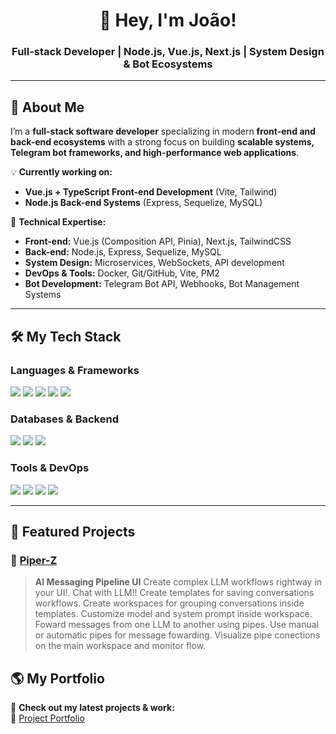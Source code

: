<h1 align="center">👋 Hey, I'm João!</h1>
<h3 align="center">Full-stack Developer | Node.js, Vue.js, Next.js | System Design & Bot Ecosystems</h3>

---

## 🚀 About Me  
I’m a **full-stack software developer** specializing in modern **front-end and back-end ecosystems** with a strong focus on building **scalable systems, Telegram bot frameworks, and high-performance web applications**.

💡 **Currently working on:**  
- **Vue.js + TypeScript Front-end Development** (Vite, Tailwind)  
- **Node.js Back-end Systems** (Express, Sequelize, MySQL)  

🔧 **Technical Expertise:**  
- **Front-end:** Vue.js (Composition API, Pinia), Next.js, TailwindCSS  
- **Back-end:** Node.js, Express, Sequelize, MySQL  
- **System Design:** Microservices, WebSockets, API development  
- **DevOps & Tools:** Docker, Git/GitHub, Vite, PM2  
- **Bot Development:** Telegram Bot API, Webhooks, Bot Management Systems  

---

## 🛠️ My Tech Stack  
### **Languages & Frameworks**
<p align="left">
  <img src="https://img.shields.io/badge/Node.js-43853D?style=for-the-badge&logo=node.js&logoColor=white" />
  <img src="https://img.shields.io/badge/Vue.js-35495E?style=for-the-badge&logo=vue.js&logoColor=4FC08D" />
  <img src="https://img.shields.io/badge/Next.js-000000?style=for-the-badge&logo=next.js&logoColor=white" />
  <img src="https://img.shields.io/badge/TypeScript-3178C6?style=for-the-badge&logo=typescript&logoColor=white" />
  <img src="https://img.shields.io/badge/TailwindCSS-38B2AC?style=for-the-badge&logo=tailwind-css&logoColor=white" />
</p>

### **Databases & Backend**
<p align="left">
  <img src="https://img.shields.io/badge/MySQL-4479A1?style=for-the-badge&logo=mysql&logoColor=white" />
  <img src="https://img.shields.io/badge/Sequelize-52B0E7?style=for-the-badge&logo=sequelize&logoColor=white" />
  <img src="https://img.shields.io/badge/Express.js-000000?style=for-the-badge&logo=express&logoColor=white" />
</p>

### **Tools & DevOps**
<p align="left">
  <img src="https://img.shields.io/badge/Docker-2496ED?style=for-the-badge&logo=docker&logoColor=white" />
  <img src="https://img.shields.io/badge/GitHub-181717?style=for-the-badge&logo=github&logoColor=white" />
  <img src="https://img.shields.io/badge/Vite-646CFF?style=for-the-badge&logo=vite&logoColor=white" />
  <img src="https://img.shields.io/badge/PM2-2B037A?style=for-the-badge&logo=pm2&logoColor=white" />
</p>

---

## 📌 Featured Projects 
 

### 🔹 [Piper-Z](https://piper-z.vercel.app/)  
> **AI Messaging Pipeline UI** Create complex LLM workflows rightway in your UI!.
> Chat with LLM!!
> Create templates for saving conversations workflows.
> Create workspaces for grouping conversations inside templates.
> Customize model and system prompt inside workspace.
> Foward messages from one LLM to another using pipes.
> Use manual or automatic pipes for message fowarding.
> Visualize pipe conections on the main workspace and monitor flow.


## 🌎 My Portfolio  
🚀 **Check out my latest projects & work:**  
🔗 [Project Portfolio](https://project-portifolio-v3-2.vercel.app/)

